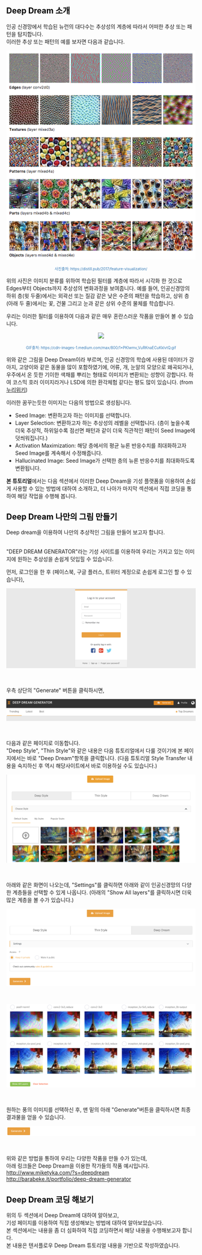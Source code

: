 <h2><a name="d1" style="color:black; text-decoration:none;">Deep Dream 소개</a></h2>


인공 신경망에서 학습된 뉴런의 대다수는 추상성의 계층에 따라서 어떠한 추상 또는 패턴을 탐지합니다.<br/>
이러한 추상 또는 패턴의 예를 보자면 다음과 같습니다.

<p align="center"> 
<img src="./filters.png">
</p>

<p align="center" style="color:#337ab7; font-size: 0.7em;">사진출처: https://distill.pub/2017/feature-visualization/</p>

위의 사진은 이미지 분류를 위하여 학습된 필터를 계층에 따라서 시각화 한 것으로 Edges부터 Objects까지 추상성의 변화과정을 보여줍니다. 예를 들어, 인공신경망의 하위 층(윗 두줄)에서는 외곽선 또는 질감 같은 낮은 수준의 패턴을 학습하고, 상위 층(아래 두 줄)에서는 꽃, 건물 그리고 눈과 같은 상위 수준의 물체를 학습합니다.<br/>

우리는 이러한 필터를 이용하여 다음과 같은 매우 혼란스러운 작품을 만들어 볼 수 있습니다. 

<p align="center"> 
<img src="https://cdn-images-1.medium.com/max/800/1*PKIwmv_VuRKnaECuKkIvtQ.gif">
</p>
<p align="center" style="color:#337ab7; font-size: 0.7em;">GIF출처: https://cdn-images-1.medium.com/max/800/1*PKIwmv_VuRKnaECuKkIvtQ.gif</p>

위와 같은 그림을 Deep Dream이라 부르며, 인공 신경망의 학습에 사용된 데이터가 강아지, 고양이와 같은 동물을 많이 포함하였기에, 어류, 개, 눈알의 모양으로 왜곡되거나, 우주에서 온 듯한 기이한 색채를 뿌리는 형태로 이미지가 변환되는 성향이 강합니다. 하여 코스믹 호러 이미지라거나 LSD에 의한 환각체험 같다는 평도 많이 있습니다. (from <a href="http://nuriwiki.net/wiki/index.php/Google_Deep_Dream" target="_blank">누리위키</a>)

이러한 꿈꾸는듯한 이미지는 다음의 방법으로 생성됩니다. <br/>

- Seed Image: 변환하고자 하는 이미지를 선택합니다.
- Layer Selection: 변환하고자 하는 추상성의 레벨을 선택합니다. (층이 높을수록 더욱 추상적, 하위일수록 점선면 패턴과 같이 더욱 직관적인 패턴이 Seed Image에 덧씌워집니다.)
- Activation Maximization: 해당 층에서의 평균 뉴론 반응수치를 최대화하고자 Seed Image를 계속해서 수정해줍니다.
- Hallucinated Image: Seed Image가 선택한 층의 뉴론 반응수치를 최대화하도록 변환됩니다. 

**본 튜토리얼**에서는 다음 섹션에서 이러한 Deep Dream을 기성 플랫폼을 이용하여 손쉽게 사용할 수 있는 방법에 대하여 소개하고, 더 나아가 마지막 섹션에서 직접 코딩을 통하여 해당 작업을 수행해 봅니다.

<h2><a name="d2" style="color:black; text-decoration:none;">Deep Dream 나만의 그림 만들기</a></h2>

Deep dream을 이용하여 나만의 추상적인 그림을 만들어 보고자 합니다.<br/><br/>

<a href="https://deepdreamgenerator.com/generator" style="text-decoration:none;transition: color ease 0.7s;" target="_blank">"DEEP DREAM GENERATOR"</a>라는 기성 사이트를 이용하여 우리는 가지고 있는 이미지에 원하는 추상성을 손쉽게 덧입힐 수 있습니다.

먼저, 로그인을 한 후 (페이스북, 구글 플러스, 트위터 계정으로 손쉽게 로그인 할 수 있습니다), 
<p align="center"> 
<img src="./login.png">
</p><br/>

우측 상단의 "Generate" 버튼을 클릭하시면, 
<p align="center"> 
<img src="./generate.png">
</p><br/>

다음과 같은 페이지로 이동합니다.<br/>
"Deep Style", "Thin Style"와 같은 내용은 다음 튜토리얼에서 다룰 것이기에 본 페이지에서는 바로 "Deep Dream"항목을 클릭합니다. (다음 튜토리얼 Style Transfer 내용을 숙지하신 후 역시 해당사이트에서 바로 이용하실 수도 있습니다.)
<p align="center"> 
<img src="./style.png">
</p><br/>

아래와 같은 화면이 나오는데, "Settings"를 클릭하면 아래와 같이 인공신경망의 다양한 계층들을 선택할 수 있게 나옵니다. (아래의 "Show All layers"를 클릭하시면 더욱 많은 계층을 볼 수가 있습니다.)
<p align="center"> 
<img src="./settings.png">
</p><br/>
<p align="center"> 
<img src="./layers.png">
</p><br/>

원하는 풍의 이미지를 선택하신 후, 맨 밑의 아래 "Generate"버튼을 클릭하시면 최종 결과물을 얻을 수 있습니다.
<p align="center"> 
<img src="./run.png">
</p><br/>

위와 같은 방법을 통하여 우리는 다양한 작품을 만들 수가 있는데,<br/> 아래 링크들은 Deep Dream을 이용한 작가들의 작품 예시입니다.<br/>
<a href="http://www.miketyka.com/?s=deepdream" style="text-decoration:none;transition: color ease 0.7s;" target="_blank">http://www.miketyka.com/?s=deepdream</a><br/>
<a href="http://barabeke.it/portfolio/deep-dream-generator" style="text-decoration:none;transition: color ease 0.7s;" target="_blank">http://barabeke.it/portfolio/deep-dream-generator</a><br/>


<h2><a name="d3" style="color:black; text-decoration:none;">Deep Dream 코딩 해보기</a></h2>

위의 두 섹션에서 Deep Dream에 대하여 알아보고,<br/> 
기성 페이지를 이용하여 직접 생성해보는 방법에 대하여 알아보았습니다.<br/>
본 섹션에서는 내용을 좀 더 심화하여 직접 코딩하면서 해당 내용을 수행해보고자 합니다. <br/>
본 내용은 <a href="https://github.com/tensorflow/tensorflow/blob/master/tensorflow/examples/tutorials/deepdream/deepdream.ipynb" style="text-decoration:none;transition: color ease 0.7s;" target="_blank">텐서플로우 Deep Dream 튜토리얼</a> 내용을 기반으로 작성하였습니다.



